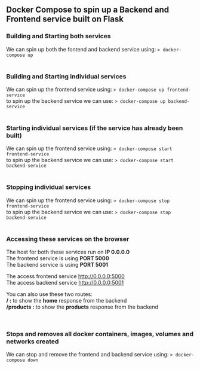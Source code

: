 ## Docker Compose to spin up a Backend and Frontend service built on Flask 
### Building and Starting both services    

We can spin up both the fontend and backend service using: `> docker-compose up`  
  <br />
### Building and Starting individual services  
  
We can spin up the frontend service using: `> docker-compose up frontend-service`  
to spin up the backend service we can use: `> docker-compose up backend-service`  
  <br />
### Starting individual services (if the service has already been built)
  
We can spin up the frontend service using: `> docker-compose start frontend-service`  
to spin up the backend service we can use: `> docker-compose start backend-service`  
  <br />

### Stopping individual services  
  
We can spin up the frontend service using: `> docker-compose stop frontend-service`  
to spin up the backend service we can use: `> docker-compose stop backend-service`  
  <br />

### Accessing these services on the browser  

The host for both these services run on **IP 0.0.0.0**  
The frontend service is using **PORT 5000**  
The backend service is using **PORT 5001**  
  
The access frontend service http://0.0.0.0:5000  
The access backend service http://0.0.0.0:5001

You can also use these two routes:  
**/ :** to show the **home** response from the backend  
**/products :** to show the **products** response from the backend

  <br />
  
  
### Stops and removes all docker containers, images, volumes and networks created
  
We can stop and remove the frontend and backend service using: `> docker-compose down`
